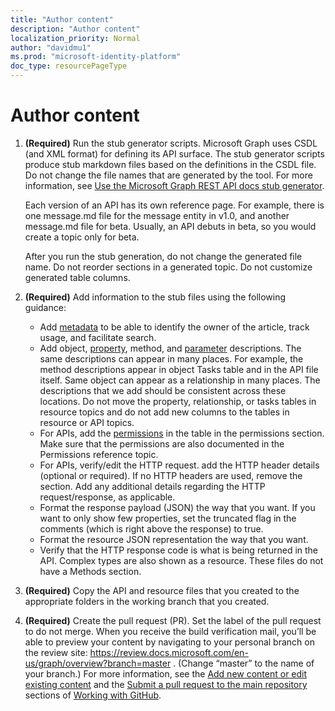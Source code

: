 ```yaml
---
title: "Author content"
description: "Author content"
localization_priority: Normal
author: "davidmu1"
ms.prod: "microsoft-identity-platform"
doc_type: resourcePageType
---
```


# Author content

1. **(Required)** Run the stub generator scripts. Microsoft Graph uses CSDL (and XML format) for defining its API surface. The stub generator scripts produce stub markdown files based on the definitions in the CSDL file. Do not change the file names that are generated by the tool. For more information, see [Use the Microsoft Graph REST API docs stub generator](https://msgo.azurewebsites.net/add/document/guidelines/stub-generator.html#scenario-and-usage).

    Each version of an API has its own reference page. For example, there is one message.md file for the message entity in v1.0, and another message.md file for beta. Usually, an API debuts in beta, so you would create a topic only for beta.
    
    After you run the stub generation, do not change the generated file name. Do not reorder sections in a generated topic. Do not customize generated table columns.

2. **(Required)** Add information to the stub files using the following guidance:
    - Add [metadata](https://msgo.azurewebsites.net/add/document/guidelines/metadata.html) to be able to identify the owner of the article, track usage, and facilitate search.
    - Add object, [property](https://msgo.azurewebsites.net/add/document/guidelines/default-properties.html), method, and [parameter](https://msgo.azurewebsites.net/add/document/guidelines/parameters.html) descriptions. The same descriptions can appear in many places. For example, the method descriptions appear in object Tasks table and in the API file itself. Same object can appear as a relationship in many places. The descriptions that we add should be consistent across these locations. Do not move the property, relationship, or tasks tables in resource topics and do not add new columns to the tables in resource or API topics.
    - For APIs, add the [permissions](https://docs.microsoft.com/graph/permissions-reference) in the table in the permissions section. Make sure that the permissions are also documented in the Permissions reference topic.
    - For APIs, verify/edit the HTTP request. add the HTTP header details (optional or required). If no HTTP headers are used, remove the section. Add any additional details regarding the HTTP request/response, as applicable.
    - Format the response payload (JSON) the way that you want. If you want to only show few properties, set the truncated flag in the comments (which is right above the response) to true.
    - Format the resource JSON representation the way that you want.
    - Verify that the HTTP response code is what is being returned in the API. Complex types are also shown as a resource. These files do not have a Methods section.
3. **(Required)** Copy the API and resource files that you created to the appropriate folders in the working branch that you created.
4. **(Required)** Create the pull request (PR). Set the label of the pull request to do not merge. When you receive the build verification mail, you’ll be able to preview your content by navigating to your personal branch on the review site: https://review.docs.microsoft.com/en-us/graph/overview?branch=master . (Change “master” to the name of your branch.)  For more information, see the [Add new content or edit existing content](https://msgo.azurewebsites.net/add/document/guidelines/manage-your-documentation.html#add-new-content-or-edit-existing-content) and the [Submit a pull request to the main repository](https://msgo.azurewebsites.net/add/document/guidelines/manage-your-documentation.html#submit-a-pull-request-to-the-main-repository) sections of [Working with GitHub](https://msgo.azurewebsites.net/add/document/guidelines/manage-your-documentation.html).


